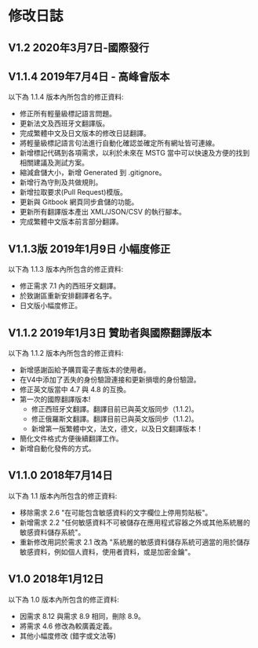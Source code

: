 # 修改日誌

## V1.2 2020年3月7日-國際發行

## V1.1.4 2019年7月4日 - 高峰會版本

以下為 1.1.4 版本內所包含的修正資料:

- 修正所有輕量級標記語言問題。
- 更新法文及西班牙文翻譯版。
- 完成繁體中文及日文版本的修改日誌翻譯。
- 將輕量級標記語言句法進行自動化確認並確定所有網址皆可連線。
- 新增標記代碼到各項需求，以利於未來在 MSTG 當中可以快速及方便的找到相關建議及測試方案。
- 縮減倉儲大小，新增 Generated 到 .gitignore。
- 新增行為守則及共做規則。
- 新增拉取要求(Pull Request)模版。
- 更新與 Gitbook 網頁同步倉儲的功能。
- 更新所有翻譯版本產出  XML/JSON/CSV 的執行腳本。
- 完成繁體中文版本前言部分翻譯。

## V1.1.3版 2019年1月9日 小幅度修正

以下為 1.1.3 版本內所包含的修正資料:

- 修正需求 7.1 內的西班牙文翻譯。
- 於致謝區重新安排翻譯者名字。
- 日文版小幅度修正。

## V1.1.2 2019年1月3日 贊助者與國際翻譯版本

以下為 1.1.2 版本內所包含的修正資料:

- 新增感謝函給予購買電子書版本的使用者。
- 在V4中添加了丟失的身份驗證連接和更新損壞的身份驗證。
- 修正英文版當中 4.7 與 4.8 的互換。
- 第一次的國際翻譯版本!
  - 修正西班牙文翻譯。翻譯目前已與英文版同步（1.1.2)。
  - 修正俄羅斯文翻譯。翻譯目前已與英文版同步（1.1.2)。
  - 新增第一版繁體中文，法文，德文，以及日文翻譯版本！
- 簡化文件格式方便後續翻譯工作。
- 新增自動化發佈的方式。

## V1.1.0 2018年7月14日

以下為 1.1 版本內所包含的修正資料:

- 移除需求 2.6 "在可能包含敏感資料的文字欄位上停用剪貼板"。
- 新增需求 2.2 "任何敏感資料不可被儲存在應用程式容器之外或其他系統層的敏感資料儲存系統"。
- 重新修改用詞於需求 2.1 改為 "系統層的敏感資料儲存系統可適當的用於儲存敏感資料，例如個人資料，使用者資料，或是加密金鑰"。

## V1.0 2018年1月12日

以下為 1.0 版本內所包含的修正資料:

- 因需求 8.12 與需求 8.9 相同，刪除 8.9。
- 將需求 4.6 修改為較廣義定義。
- 其他小幅度修改 (錯字或文法等)
